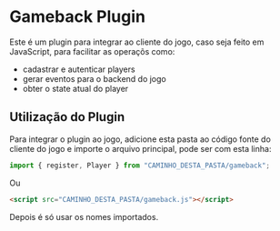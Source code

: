 # Gameback Plugin

Este é um plugin para integrar ao cliente do jogo, caso seja feito em JavaScript, para facilitar as operaçõs como:

* cadastrar e autenticar players
* gerar eventos para o backend do jogo
* obter o state atual do player

## Utilização do Plugin

Para integrar o plugin ao jogo, adicione esta pasta ao código fonte do cliente do jogo e importe o arquivo principal, pode ser com esta linha:

```javascript
import { register, Player } from "CAMINHO_DESTA_PASTA/gameback";
```

Ou

```html
<script src="CAMINHO_DESTA_PASTA/gameback.js"></script>
```

Depois é só usar os nomes importados.
